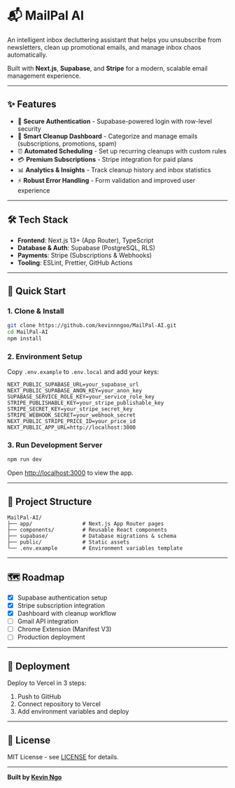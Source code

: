 # 📬 MailPal AI

An intelligent inbox decluttering assistant that helps you unsubscribe from newsletters, clean up promotional emails, and manage inbox chaos automatically.

Built with **Next.js**, **Supabase**, and **Stripe** for a modern, scalable email management experience.

---

## ✨ Features

- 🔑 **Secure Authentication** - Supabase-powered login with row-level security
- 📨 **Smart Cleanup Dashboard** - Categorize and manage emails (subscriptions, promotions, spam)
- ⏰ **Automated Scheduling** - Set up recurring cleanups with custom rules
- 💳 **Premium Subscriptions** - Stripe integration for paid plans
- 📊 **Analytics & Insights** - Track cleanup history and inbox statistics
- ⚡ **Robust Error Handling** - Form validation and improved user experience

---

## 🛠 Tech Stack

- **Frontend**: Next.js 13+ (App Router), TypeScript
- **Database & Auth**: Supabase (PostgreSQL, RLS)
- **Payments**: Stripe (Subscriptions & Webhooks)
- **Tooling**: ESLint, Prettier, GitHub Actions

---

## 🚀 Quick Start

### 1. Clone & Install

```bash
git clone https://github.com/kevinnngoo/MailPal-AI.git
cd MailPal-AI
npm install
```

### 2. Environment Setup

Copy `.env.example` to `.env.local` and add your keys:

```env
NEXT_PUBLIC_SUPABASE_URL=your_supabase_url
NEXT_PUBLIC_SUPABASE_ANON_KEY=your_anon_key
SUPABASE_SERVICE_ROLE_KEY=your_service_role_key
STRIPE_PUBLISHABLE_KEY=your_stripe_publishable_key
STRIPE_SECRET_KEY=your_stripe_secret_key
STRIPE_WEBHOOK_SECRET=your_webhook_secret
NEXT_PUBLIC_STRIPE_PRICE_ID=your_price_id
NEXT_PUBLIC_APP_URL=http://localhost:3000
```

### 3. Run Development Server

```bash
npm run dev
```

Open [http://localhost:3000](http://localhost:3000) to view the app.

---

## 📂 Project Structure

```
MailPal-AI/
├── app/                # Next.js App Router pages
├── components/         # Reusable React components
├── supabase/           # Database migrations & schema
├── public/             # Static assets
└── .env.example        # Environment variables template
```

---

## 🗺️ Roadmap

- [x] Supabase authentication setup
- [x] Stripe subscription integration
- [x] Dashboard with cleanup workflow
- [ ] Gmail API integration
- [ ] Chrome Extension (Manifest V3)
- [ ] Production deployment

---

## 🚀 Deployment

Deploy to Vercel in 3 steps:

1. Push to GitHub
2. Connect repository to Vercel
3. Add environment variables and deploy

---

## 📜 License

MIT License - see [LICENSE](LICENSE) for details.

---

**Built by [Kevin Ngo](https://github.com/kevinnngoo)**
